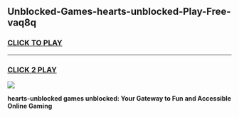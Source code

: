 
## Unblocked-Games-hearts-unblocked-Play-Free-vaq8q
<h3>
<a href="https://premium76.site?title=hearts-unblocked&ref=18A1">CLICK TO PLAY</a></h3>
<hr>

<h3>
<a href="https://premium76.site?title=hearts-unblocked&ref=18A1">CLICK 2 PLAY</a>
  
</h3>

<a href="https://premium76.site?title=hearts-unblocked&ref=18A1"><img src="https://clearcache.store/games.png"></a>


**hearts-unblocked games unblocked: Your Gateway to Fun and Accessible Online Gaming**

